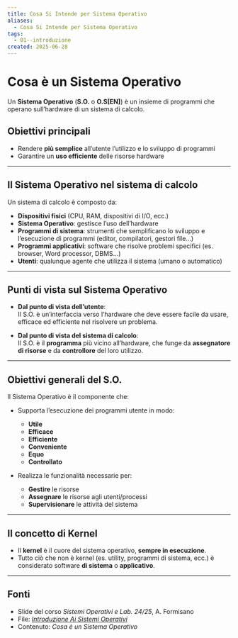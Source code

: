 ```yaml
---
title: Cosa Si Intende per Sistema Operativo
aliases:
  - Cosa Si Intende per Sistema Operativo
tags:
  - 01--introduzione
created: 2025-06-28
---
```

# Cosa è un Sistema Operativo

Un **Sistema Operativo** (**S.O.** o **O.S\[EN\]**) è un insieme di programmi che operano sull’hardware di un sistema di calcolo.

## Obiettivi principali

- Rendere **più semplice** all’utente l’utilizzo e lo sviluppo di programmi
- Garantire un **uso efficiente** delle risorse hardware

---

## Il Sistema Operativo nel sistema di calcolo

Un sistema di calcolo è composto da:

- **Dispositivi fisici** (CPU, RAM, dispositivi di I/O, ecc.)
- **Sistema Operativo**: gestisce l’uso dell’hardware
- **Programmi di sistema**: strumenti che semplificano lo sviluppo e l’esecuzione di programmi (editor, compilatori, gestori file…)
- **Programmi applicativi**: software che risolve problemi specifici (es. browser, Word processor, DBMS…)
- **Utenti**: qualunque agente che utilizza il sistema (umano o automatico)

---

## Punti di vista sul Sistema Operativo

- **Dal punto di vista dell’utente**:  
  Il S.O. è un’interfaccia verso l’hardware che deve essere facile da usare, efficace ed efficiente nel risolvere un problema.

- **Dal punto di vista del sistema di calcolo**:  
  Il S.O. è il **programma** più vicino all’hardware, che funge da **assegnatore di risorse** e da **controllore** del loro utilizzo.

---

## Obiettivi generali del S.O.

Il Sistema Operativo è il componente che:

- Supporta l’esecuzione dei programmi utente in modo:
  - **Utile**
  - **Efficace**
  - **Efficiente**
  - **Conveniente**
  - **Equo**
  - **Controllato**

- Realizza le funzionalità necessarie per:
  - **Gestire** le risorse
  - **Assegnare** le risorse agli utenti/processi
  - **Supervisionare** le attività del sistema

---

## Il concetto di Kernel

- Il **kernel** è il cuore del sistema operativo, **sempre in esecuzione**.
- Tutto ciò che non è kernel (es. utility, programmi di sistema, ecc.) è considerato software **di sistema** o **applicativo**.

---

## Fonti

- Slide del corso *Sistemi Operativi e Lab. 24/25*, A. Formisano
- File: _[Introduzione Ai Sistemi Operativi](https://elearning.uniud.it/moodle/pluginfile.php/849180/mod_page/content/103/hand01.pdf)_
- Contenuto: _Cosa è un Sistema Operativo_
